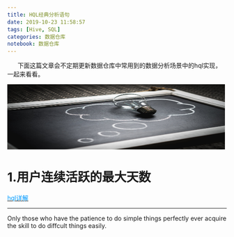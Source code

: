 ```yaml
---
title: HQL经典分析语句
date: 2019-10-23 11:58:57
tags: [Hive, SQL]
categories: 数据仓库
notebook: 数据仓库
---
```


&nbsp;&nbsp;&nbsp;&nbsp;&nbsp;&nbsp;下面这篇文章会不定期更新数据仓库中常用到的数据分析场景中的hql实现，一起来看看。

<img src="HQL经典分析语句/hql.jpeg" width="500" height="150"/>

<!-- more -->

# 1.用户连续活跃的最大天数

<a>[<font color=#0099ff>hql详解</font>](http://wetech.top/2019/10/23/%E7%94%A8%E6%88%B7%E8%BF%9E%E7%BB%AD%E6%B4%BB%E8%B7%83%E7%9A%84%E6%9C%80%E5%A4%A7%E5%A4%A9%E6%95%B0HQL/)</a>

- - -
Only those who have the patience to do simple things perfectly ever acquire the skill to do diffcult things easily.